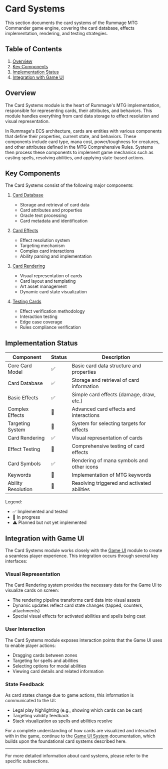 # Card Systems

This section documents the card systems of the Rummage MTG Commander game engine, covering the card database, effects implementation, rendering, and testing strategies.

## Table of Contents

1. [Overview](#overview)
2. [Key Components](#key-components)
3. [Implementation Status](#implementation-status)
4. [Integration with Game UI](#integration-with-game-ui)

## Overview

The Card Systems module is the heart of Rummage's MTG implementation, responsible for representing cards, their attributes, and behaviors. This module handles everything from card data storage to effect resolution and visual representation.

In Rummage's ECS architecture, cards are entities with various components that define their properties, current state, and behaviors. These components include card type, mana cost, power/toughness for creatures, and other attributes defined in the MTG Comprehensive Rules. Systems then process these components to implement game mechanics such as casting spells, resolving abilities, and applying state-based actions.

## Key Components

The Card Systems consist of the following major components:

1. [Card Database](database/index.md)
   - Storage and retrieval of card data
   - Card attributes and properties
   - Oracle text processing
   - Card metadata and identification

2. [Card Effects](effects/index.md)
   - Effect resolution system
   - Targeting mechanism
   - Complex card interactions
   - Ability parsing and implementation

3. [Card Rendering](rendering/index.md)
   - Visual representation of cards
   - Card layout and templating
   - Art asset management
   - Dynamic card state visualization

4. [Testing Cards](testing/index.md)
   - Effect verification methodology
   - Interaction testing
   - Edge case coverage
   - Rules compliance verification

## Implementation Status

| Component | Status | Description |
|-----------|--------|-------------|
| Core Card Model | ✅ | Basic card data structure and properties |
| Card Database | ✅ | Storage and retrieval of card information |
| Basic Effects | ✅ | Simple card effects (damage, draw, etc.) |
| Complex Effects | 🔄 | Advanced card effects and interactions |
| Targeting System | 🔄 | System for selecting targets for effects |
| Card Rendering | ✅ | Visual representation of cards |
| Effect Testing | 🔄 | Comprehensive testing of card effects |
| Card Symbols | ✅ | Rendering of mana symbols and other icons |
| Keywords | 🔄 | Implementation of MTG keywords |
| Ability Resolution | 🔄 | Resolving triggered and activated abilities |

Legend:
- ✅ Implemented and tested
- 🔄 In progress
- ⚠️ Planned but not yet implemented

## Integration with Game UI

The Card Systems module works closely with the [Game UI](../game_gui/index.md) module to create a seamless player experience. This integration occurs through several key interfaces:

### Visual Representation

The Card Rendering system provides the necessary data for the Game UI to visualize cards on screen:

- The rendering pipeline transforms card data into visual assets
- Dynamic updates reflect card state changes (tapped, counters, attachments)
- Special visual effects for activated abilities and spells being cast

### User Interaction

The Card Systems module exposes interaction points that the Game UI uses to enable player actions:

- Dragging cards between zones
- Targeting for spells and abilities
- Selecting options for modal abilities
- Viewing card details and related information

### State Feedback

As card states change due to game actions, this information is communicated to the UI:

- Legal play highlighting (e.g., showing which cards can be cast)
- Targeting validity feedback
- Stack visualization as spells and abilities resolve

For a complete understanding of how cards are visualized and interacted with in the game, continue to the [Game UI System](../game_gui/index.md) documentation, which builds upon the foundational card systems described here.

---

For more detailed information about card systems, please refer to the specific subsections. 